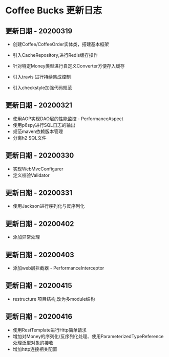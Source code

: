 # Coffee Bucks 更新日志

## 更新日期 - 20200319
- 创建Coffee/CoffeeOrder实体类，搭建基本框架
- 引入CacheRepository,进行Redis缓存操作
- 针对特定Money类型进行自定义Converter方便存入缓存

- 引入travis 进行持续集成控制
- 引入checkstyle加强代码规范

## 更新日期 - 20200321
- 使用AOP实现DAO层的性能监控 - PerformanceAspect
- 使用p6spy进行SQL日志的输出
- 规范maven依赖版本管理
- 分离h2 SQL文件

## 更新日期 - 20200330
- 实现WebMvcConfigurer
- 定义校验Validator

## 更新日期 - 20200331
- 使用Jackson进行序列化与反序列化

## 更新日期 - 20200402
- 添加异常处理

## 更新日期 - 20200403
- 添加web层拦截器 - PerformanceInterceptor

## 更新日期 - 20200415
- restructure 项目结构,改为多module结构

## 更新日期 - 20200416
- 使用RestTemplate进行Http简单请求
- 增加对Money的序列化/反序列化处理、使用ParameterizedTypeReference处理泛型对象的接收
- 增加http连接相关配置